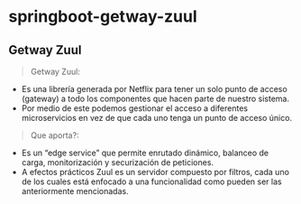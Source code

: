 # springboot-getway-zuul
## Getway Zuul	

> Getway Zuul: 
- Es una librería generada por Netflix para tener un solo punto de acceso (gateway) a todo los componentes que hacen parte de nuestro sistema. 
- Por medio de este podemos gestionar el acceso a diferentes microservicios en vez de que cada uno tenga un punto de acceso único.

> Que aporta?:
- Es un “edge service” que permite enrutado dinámico, balanceo de carga, monitorización y securización de peticiones. 
- A efectos prácticos Zuul es un servidor compuesto por filtros, cada uno de los cuales está enfocado a una funcionalidad como pueden ser las anteriormente mencionadas.
